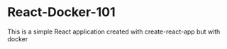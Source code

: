 # React-Docker-101
This is a simple React application created with create-react-app but with docker
